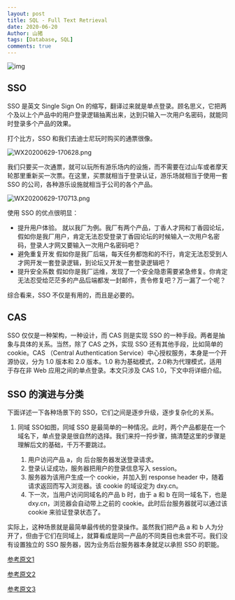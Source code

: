```yaml
---
layout: post
title: SQL - Full Text Retrieval
date: 2020-06-20
Author: 山猪
tags: [Database, SQL]
comments: true
---
```

![img](https://intellipaat.com/mediaFiles/2015/11/SQL-e1559106221282.png)

<!-- more -->

## SSO

SSO 是英文 Single Sign On 的缩写，翻译过来就是单点登录。顾名思义，它把两个及以上个产品中的用户登录逻辑抽离出来，达到只输入一次用户名密码，就能同时登录多个产品的效果。

打个比方，SSO 和我们去迪士尼玩时购买的通票很像。

![WX20200629-170628.png](https://i.loli.net/2020/06/30/hL8N5oqJHdQvOkz.png)

我们只要买一次通票，就可以玩所有游乐场内的设施，而不需要在过山车或者摩天轮那里重新买一次票。在这里，买票就相当于登录认证，游乐场就相当于使用一套 SSO 的公司，各种游乐设施就相当于公司的各个产品。

![WX20200629-170713.png](https://i.loli.net/2020/06/30/xcjFe8YkBGLdQy2.png)

使用 SSO 的优点很明显：

- 提升用户体验。
就以我厂为例。我厂有两个产品，丁香人才网和丁香园论坛，假如你是我厂用户，肯定无法忍受登录丁香园论坛的时候输入一次用户名密码，登录人才网又要输入一次用户名密码吧？
- 避免重复开发
假如你是我厂后端，每天任务都饱和的不行，肯定无法忍受到人才网开发一套登录逻辑，到论坛又开发一套登录逻辑吧？
- 提升安全系数
假如你是我厂运维，发现了一个安全隐患需要紧急修复。你肯定无法忍受给茫茫多的产品后端都发一封邮件，责令修复吧？万一漏了一个呢？

综合看来，SSO 不仅是有用的，而且是必要的。


## CAS
SSO 仅仅是一种架构，一种设计，而 CAS 则是实现 SSO 的一种手段。两者是抽象与具体的关系。当然，除了 CAS 之外，实现 SSO 还有其他手段，比如简单的 cookie。CAS （Central Authentication Service）中心授权服务，本身是一个开源协议，分为 1.0 版本和 2.0 版本。1.0 称为基础模式，2.0称为代理模式，适用于存在非 Web 应用之间的单点登录。本文只涉及 CAS 1.0，下文中将详细介绍。

## SSO 的演进与分类

下面详述一下各种场景下的 SSO，它们之间是逐步升级，逐步复杂化的关系。

1. 同域 SSO如图，同域 SSO 是最简单的一种情况。此时，两个产品都是在一个域名下，单点登录是很自然的选择。我们来捋一捋步骤，搞清楚这里的步骤是理解后文的基础，千万不要跳过。

    1. 用户访问产品 a，向 后台服务器发送登录请求。
    2. 登录认证成功，服务器把用户的登录信息写入 session。
    3. 服务器为该用户生成一个 cookie，并加入到 response header 中，随着请求返回而写入浏览器。该 cookie 的域设定为 dxy.cn。
    4. 下一次，当用户访问同域名的产品 b 时，由于 a 和 b 在同一域名下，也是 dxy.cn，浏览器会自动带上之前的 cookie。此时后台服务器就可以通过该 cookie 来验证登录状态了。

实际上，这种场景就是最简单最传统的登录操作。虽然我们把产品 a 和 b 人为分开了，但由于它们在同域上，就算看成是同一产品的不同类目也未尝不可。我们没有设置独立的 SSO 服务器，因为业务后台服务器本身就足以承担 SSO 的职能。



[参考原文1](https://www.jianshu.com/p/4b1a88d1c1d0)

[参考原文2](https://towardsdatascience.com/a-guide-to-unicode-utf-8-and-strings-in-python-757a232db95c)

[参考原文3](https://www.iteye.com/blog/mikzhang-1101705)
